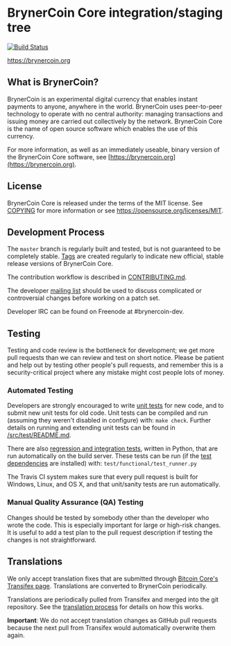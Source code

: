 BrynerCoin Core integration/staging tree
=====================================

[![Build Status](https://travis-ci.org/brynercoin-project/brynercoin.svg?branch=master)](https://travis-ci.org/brynercoin-project/brynercoin)

https://brynercoin.org

What is BrynerCoin?
----------------

BrynerCoin is an experimental digital currency that enables instant payments to
anyone, anywhere in the world. BrynerCoin uses peer-to-peer technology to operate
with no central authority: managing transactions and issuing money are carried
out collectively by the network. BrynerCoin Core is the name of open source
software which enables the use of this currency.

For more information, as well as an immediately useable, binary version of
the BrynerCoin Core software, see [https://brynercoin.org](https://brynercoin.org).

License
-------

BrynerCoin Core is released under the terms of the MIT license. See [COPYING](COPYING) for more
information or see https://opensource.org/licenses/MIT.

Development Process
-------------------

The `master` branch is regularly built and tested, but is not guaranteed to be
completely stable. [Tags](https://github.com/brynercoin-project/brynercoin/tags) are created
regularly to indicate new official, stable release versions of BrynerCoin Core.

The contribution workflow is described in [CONTRIBUTING.md](CONTRIBUTING.md).

The developer [mailing list](https://groups.google.com/forum/#!forum/brynercoin-dev)
should be used to discuss complicated or controversial changes before working
on a patch set.

Developer IRC can be found on Freenode at #brynercoin-dev.

Testing
-------

Testing and code review is the bottleneck for development; we get more pull
requests than we can review and test on short notice. Please be patient and help out by testing
other people's pull requests, and remember this is a security-critical project where any mistake might cost people
lots of money.

### Automated Testing

Developers are strongly encouraged to write [unit tests](src/test/README.md) for new code, and to
submit new unit tests for old code. Unit tests can be compiled and run
(assuming they weren't disabled in configure) with: `make check`. Further details on running
and extending unit tests can be found in [/src/test/README.md](/src/test/README.md).

There are also [regression and integration tests](/test), written
in Python, that are run automatically on the build server.
These tests can be run (if the [test dependencies](/test) are installed) with: `test/functional/test_runner.py`

The Travis CI system makes sure that every pull request is built for Windows, Linux, and OS X, and that unit/sanity tests are run automatically.

### Manual Quality Assurance (QA) Testing

Changes should be tested by somebody other than the developer who wrote the
code. This is especially important for large or high-risk changes. It is useful
to add a test plan to the pull request description if testing the changes is
not straightforward.

Translations
------------

We only accept translation fixes that are submitted through [Bitcoin Core's Transifex page](https://www.transifex.com/projects/p/bitcoin/).
Translations are converted to BrynerCoin periodically.

Translations are periodically pulled from Transifex and merged into the git repository. See the
[translation process](doc/translation_process.md) for details on how this works.

**Important**: We do not accept translation changes as GitHub pull requests because the next
pull from Transifex would automatically overwrite them again.
